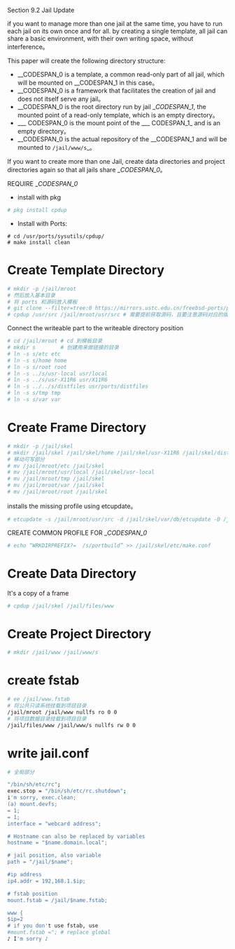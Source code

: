 Section 9.2 Jail Update

if you want to manage more than one jail at the same time, you have to run each jail on its own once and for all. by creating a single template, all jail can share a basic environment, with their own writing space, without interference。

This paper will create the following directory structure:

- __CODESPAN_0 is a template, a common read-only part of all jail, which will be mounted on __CODESPAN_1 in this case。
- __CODESPAN_0 is a framework that facilitates the creation of jail and does not itself serve any jail。
- __CODESPAN_0 is the root directory run by jail __CODESPAN_1_, the mounted point of a read-only template, which is an empty directory。
- ___ CODESPAN_0 is the mount point of the ___ CODESPAN_1_ and is an empty directory。
- __CODESPAN_0 is the actual repository of the __CODESPAN_1 and will be mounted to `/jail/www/s`_。

If you want to create more than one Jail, create data directories and project directories again so that all jails share __CODESPAN_0_。

REQUIRE __CODESPAN_0_

- install with pkg

```sh
# pkg install cpdup
```

- Install with Ports:

```
# cd /usr/ports/sysutils/cpdup/ 
# make install clean
```

# Create Template Directory

```sh
# mkdir -p /jail/mroot
# 然后放入基本目录
# 将 ports 和源码放入模板
# git clone --filter=tree:0 https://mirrors.ustc.edu.cn/freebsd-ports/ports.git /jail/mroot/usr/ports
# cpdup /usr/src /jail/mroot/usr/src # 需要提前获取源码，且要注意源码对应的版本要与 /jail/mroot 的版本相同
```

Connect the writeable part to the writeable directory position

```sh
# cd /jail/mroot # cd 到模板目录
# mkdir s        # 创建用来做链接的目录
# ln -s s/etc etc
# ln -s s/home home
# ln -s s/root root
# ln -s ../s/usr-local usr/local
# ln -s ../s/usr-X11R6 usr/X11R6
# ln -s ../../s/distfiles usr/ports/distfiles
# ln -s s/tmp tmp
# ln -s s/var var
```

# Create Frame Directory

```sh
# mkdir -p /jail/skel
# mkdir /jail/skel /jail/skel/home /jail/skel/usr-X11R6 /jail/skel/distfiles /jail/skel/portbuild
# 移动可写部分
# mv /jail/mroot/etc /jail/skel
# mv /jail/mroot/usr/local /jail/skel/usr-local
# mv /jail/mroot/tmp /jail/skel
# mv /jail/mroot/var /jail/skel
# mv /jail/mroot/root /jail/skel
```

installs the missing profile using etcupdate。

```sh
# etcupdate -s /jail/mroot/usr/src -d /jail/skel/var/db/etcupdate -D /jail/skel
```

CREATE COMMON PROFILE FOR __CODESPAN_0_

```sh
# echo “WRKDIRPREFIX?=  /s/portbuild” >> /jail/skel/etc/make.conf
```

# Create Data Directory

It's a copy of a frame

```sh
# cpdup /jail/skel /jail/files/www
```

# Create Project Directory

```sh
# mkdir /jail/www /jail/www/s
```

# create fstab

```sh
# ee /jail/www.fstab
# 将公共只读系统挂载到项目目录
/jail/mroot /jail/www nullfs ro 0 0
# 将项目数据目录挂载到项目目录
/jail/files/www /jail/www/s nullfs rw 0 0
```

# write jail.conf

```sh
# 全局部分

"/bin/sh/etc/rc";
exec.stop = "/bin/sh/etc/rc.shutdown";
i'm sorry, exec.clean;
(a) mount.devfs;
= 1;
= 1;
interface = "webcard address";

# Hostname can also be replaced by variables
hostname = "$name.domain.local";

# jail position, also variable
path = "/jail/$name";

#ip address
ip4.addr = 192,168.1.$ip;

# fstab position
mount.fstab = /jail/$name.fstab;

www {
$ip=2
# if you don't use fstab, use
#mount.fstab ="; # replace global
♪ I'm sorry ♪
````

